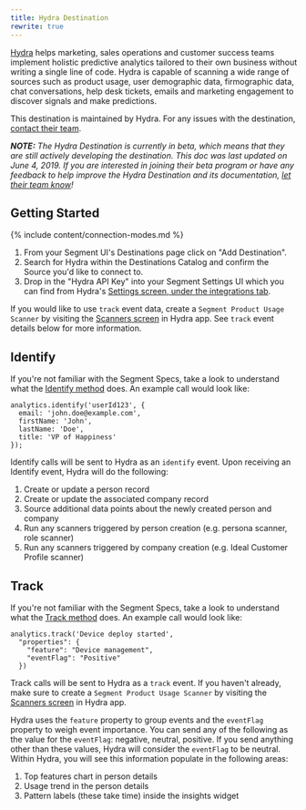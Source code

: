 ```yaml
---
title: Hydra Destination
rewrite: true
---
```

[Hydra](https://hydra.ai/?utm_source=segmentio&utm_medium=docs&utm_campaign=partners) helps marketing, sales operations and customer success teams implement holistic predictive analytics tailored to their own business without writing a single line of code. Hydra is capable of scanning a wide range of sources such as product usage, user demographic data, firmographic data, chat conversations, help desk tickets, emails and marketing engagement to discover signals and make predictions.

This destination is maintained by Hydra. For any issues with the destination, [contact their team](mailto:hello@hydra.ai).

_**NOTE:** The Hydra Destination is currently in beta, which means that they are still actively developing the destination. This doc was last updated on June 4, 2019. If you are interested in joining their beta program or have any feedback to help improve the Hydra Destination and its documentation, [let their team know](mailto:hello@hydra.ai)!_

## Getting Started

{% include content/connection-modes.md %}


1. From your Segment UI's Destinations page click on "Add Destination".
2. Search for Hydra within the Destinations Catalog and confirm the Source you'd like to connect to.
3. Drop in the "Hydra API Key" into your Segment Settings UI which you can find from Hydra's [Settings screen, under the integrations tab](https://app.hydra.ai/settings#api_info).

If you would like to use `track` event data, create a `Segment Product Usage Scanner` by visiting the [Scanners screen](https://app.hydra.ai/scanners) in Hydra app. See `track` event details below for more information.


## Identify

If you're not familiar with the Segment Specs, take a look to understand what the [Identify method](https://segment.com/docs/connections/spec/identify/) does. An example call would look like:

```
analytics.identify('userId123', {
  email: 'john.doe@example.com',
  firstName: 'John',
  lastName: 'Doe',
  title: 'VP of Happiness'
});
```

Identify calls will be sent to Hydra as an `identify` event. Upon receiving an Identify event, Hydra will do the following:

1. Create or update a person record
2. Create or update the associated company record
3. Source additional data points about the newly created person and company
4. Run any scanners triggered by person creation (e.g. persona scanner, role scanner)
5. Run any scanners triggered by company creation (e.g. Ideal Customer Profile scanner)


## Track

If you're not familiar with the Segment Specs, take a look to understand what the [Track method](https://segment.com/docs/connections/spec/track/) does. An example call would look like:

```
analytics.track('Device deploy started',
  "properties": {
    "feature": "Device management",
    "eventFlag": "Positive"
  })
```

Track calls will be sent to Hydra as a `track` event. If you haven't already, make sure to create a `Segment Product Usage Scanner` by visiting the [Scanners screen](https://app.hydra.ai/scanners) in Hydra app.

Hydra uses the `feature` property to group events and the `eventFlag` property to weigh event importance. You can send any of the following as the value for the `eventFlag`: negative, neutral, positive. If you send anything other than these values, Hydra will consider the `eventFlag` to be neutral. Within Hydra, you will see this information populate in the following areas:

1. Top features chart in person details
2. Usage trend in the person details
3. Pattern labels (these take time) inside the insights widget
